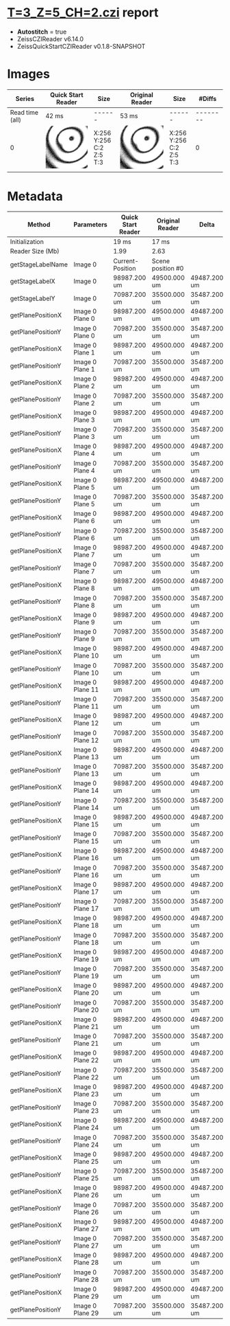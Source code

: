 # [T=3_Z=5_CH=2.czi](https://zenodo.org/record/7015307/files/T%3D3_Z%3D5_CH%3D2.czi) report
 - **Autostitch** = true
 - ZeissCZIReader v6.14.0
 - ZeissQuickStartCZIReader v0.1.8-SNAPSHOT

# Images 

| Series            | Quick Start Reader | Size | Original Reader | Size | #Diffs |
|-------------------|--------------------|------|-----------------|------|--------|
| Read time (all)   |42 ms|------|53 ms|------|--------|
|0|![T=3_Z=5_CH=2.quick_true.flat_true.stitch_true.series_0.jpg](T=3_Z=5_CH=2/T=3_Z=5_CH=2.quick_true.flat_true.stitch_true.series_0.jpg)|X:256<br>Y:256<br>C:2<br>Z:5<br>T:3|![T=3_Z=5_CH=2.quick_false.flat_true.stitch_true.series_0.jpg](T=3_Z=5_CH=2/T=3_Z=5_CH=2.quick_false.flat_true.stitch_true.series_0.jpg)|X:256<br>Y:256<br>C:2<br>Z:5<br>T:3|0|

# Metadata

|  Method            | Parameters       | Quick Start Reader | Original Reader | Delta  |
| -------------------|------------------|--------------------|-----------------|------- |
| Initialization     |                  |19 ms|17 ms|        |
| Reader Size (Mb)     |                  |1.99|2.63|        |
| getStageLabelName| Image 0 | Current-Position| Scene position #0| |
| getStageLabelX| Image 0 | 98987.200 um | 49500.000 um | 49487.200 um |
| getStageLabelY| Image 0 | 70987.200 um | 35500.000 um | 35487.200 um |
| getPlanePositionX| Image 0 Plane 0 | 98987.200 um | 49500.000 um | 49487.200 um |
| getPlanePositionY| Image 0 Plane 0 | 70987.200 um | 35500.000 um | 35487.200 um |
| getPlanePositionX| Image 0 Plane 1 | 98987.200 um | 49500.000 um | 49487.200 um |
| getPlanePositionY| Image 0 Plane 1 | 70987.200 um | 35500.000 um | 35487.200 um |
| getPlanePositionX| Image 0 Plane 2 | 98987.200 um | 49500.000 um | 49487.200 um |
| getPlanePositionY| Image 0 Plane 2 | 70987.200 um | 35500.000 um | 35487.200 um |
| getPlanePositionX| Image 0 Plane 3 | 98987.200 um | 49500.000 um | 49487.200 um |
| getPlanePositionY| Image 0 Plane 3 | 70987.200 um | 35500.000 um | 35487.200 um |
| getPlanePositionX| Image 0 Plane 4 | 98987.200 um | 49500.000 um | 49487.200 um |
| getPlanePositionY| Image 0 Plane 4 | 70987.200 um | 35500.000 um | 35487.200 um |
| getPlanePositionX| Image 0 Plane 5 | 98987.200 um | 49500.000 um | 49487.200 um |
| getPlanePositionY| Image 0 Plane 5 | 70987.200 um | 35500.000 um | 35487.200 um |
| getPlanePositionX| Image 0 Plane 6 | 98987.200 um | 49500.000 um | 49487.200 um |
| getPlanePositionY| Image 0 Plane 6 | 70987.200 um | 35500.000 um | 35487.200 um |
| getPlanePositionX| Image 0 Plane 7 | 98987.200 um | 49500.000 um | 49487.200 um |
| getPlanePositionY| Image 0 Plane 7 | 70987.200 um | 35500.000 um | 35487.200 um |
| getPlanePositionX| Image 0 Plane 8 | 98987.200 um | 49500.000 um | 49487.200 um |
| getPlanePositionY| Image 0 Plane 8 | 70987.200 um | 35500.000 um | 35487.200 um |
| getPlanePositionX| Image 0 Plane 9 | 98987.200 um | 49500.000 um | 49487.200 um |
| getPlanePositionY| Image 0 Plane 9 | 70987.200 um | 35500.000 um | 35487.200 um |
| getPlanePositionX| Image 0 Plane 10 | 98987.200 um | 49500.000 um | 49487.200 um |
| getPlanePositionY| Image 0 Plane 10 | 70987.200 um | 35500.000 um | 35487.200 um |
| getPlanePositionX| Image 0 Plane 11 | 98987.200 um | 49500.000 um | 49487.200 um |
| getPlanePositionY| Image 0 Plane 11 | 70987.200 um | 35500.000 um | 35487.200 um |
| getPlanePositionX| Image 0 Plane 12 | 98987.200 um | 49500.000 um | 49487.200 um |
| getPlanePositionY| Image 0 Plane 12 | 70987.200 um | 35500.000 um | 35487.200 um |
| getPlanePositionX| Image 0 Plane 13 | 98987.200 um | 49500.000 um | 49487.200 um |
| getPlanePositionY| Image 0 Plane 13 | 70987.200 um | 35500.000 um | 35487.200 um |
| getPlanePositionX| Image 0 Plane 14 | 98987.200 um | 49500.000 um | 49487.200 um |
| getPlanePositionY| Image 0 Plane 14 | 70987.200 um | 35500.000 um | 35487.200 um |
| getPlanePositionX| Image 0 Plane 15 | 98987.200 um | 49500.000 um | 49487.200 um |
| getPlanePositionY| Image 0 Plane 15 | 70987.200 um | 35500.000 um | 35487.200 um |
| getPlanePositionX| Image 0 Plane 16 | 98987.200 um | 49500.000 um | 49487.200 um |
| getPlanePositionY| Image 0 Plane 16 | 70987.200 um | 35500.000 um | 35487.200 um |
| getPlanePositionX| Image 0 Plane 17 | 98987.200 um | 49500.000 um | 49487.200 um |
| getPlanePositionY| Image 0 Plane 17 | 70987.200 um | 35500.000 um | 35487.200 um |
| getPlanePositionX| Image 0 Plane 18 | 98987.200 um | 49500.000 um | 49487.200 um |
| getPlanePositionY| Image 0 Plane 18 | 70987.200 um | 35500.000 um | 35487.200 um |
| getPlanePositionX| Image 0 Plane 19 | 98987.200 um | 49500.000 um | 49487.200 um |
| getPlanePositionY| Image 0 Plane 19 | 70987.200 um | 35500.000 um | 35487.200 um |
| getPlanePositionX| Image 0 Plane 20 | 98987.200 um | 49500.000 um | 49487.200 um |
| getPlanePositionY| Image 0 Plane 20 | 70987.200 um | 35500.000 um | 35487.200 um |
| getPlanePositionX| Image 0 Plane 21 | 98987.200 um | 49500.000 um | 49487.200 um |
| getPlanePositionY| Image 0 Plane 21 | 70987.200 um | 35500.000 um | 35487.200 um |
| getPlanePositionX| Image 0 Plane 22 | 98987.200 um | 49500.000 um | 49487.200 um |
| getPlanePositionY| Image 0 Plane 22 | 70987.200 um | 35500.000 um | 35487.200 um |
| getPlanePositionX| Image 0 Plane 23 | 98987.200 um | 49500.000 um | 49487.200 um |
| getPlanePositionY| Image 0 Plane 23 | 70987.200 um | 35500.000 um | 35487.200 um |
| getPlanePositionX| Image 0 Plane 24 | 98987.200 um | 49500.000 um | 49487.200 um |
| getPlanePositionY| Image 0 Plane 24 | 70987.200 um | 35500.000 um | 35487.200 um |
| getPlanePositionX| Image 0 Plane 25 | 98987.200 um | 49500.000 um | 49487.200 um |
| getPlanePositionY| Image 0 Plane 25 | 70987.200 um | 35500.000 um | 35487.200 um |
| getPlanePositionX| Image 0 Plane 26 | 98987.200 um | 49500.000 um | 49487.200 um |
| getPlanePositionY| Image 0 Plane 26 | 70987.200 um | 35500.000 um | 35487.200 um |
| getPlanePositionX| Image 0 Plane 27 | 98987.200 um | 49500.000 um | 49487.200 um |
| getPlanePositionY| Image 0 Plane 27 | 70987.200 um | 35500.000 um | 35487.200 um |
| getPlanePositionX| Image 0 Plane 28 | 98987.200 um | 49500.000 um | 49487.200 um |
| getPlanePositionY| Image 0 Plane 28 | 70987.200 um | 35500.000 um | 35487.200 um |
| getPlanePositionX| Image 0 Plane 29 | 98987.200 um | 49500.000 um | 49487.200 um |
| getPlanePositionY| Image 0 Plane 29 | 70987.200 um | 35500.000 um | 35487.200 um |
